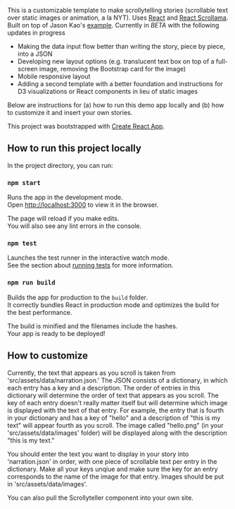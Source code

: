 This is a customizable template to make scrollytelling stories (scrollable text over static images or animation, a la NYT). Uses [React](https://reactjs.org/) and [React Scrollama](https://www.npmjs.com/package/react-scrollama). Built on top of Jason Kao's [example](https://github.com/jsonkao/react-scrollama/tree/master/example). Currently in *BETA* with the following updates in progress
- Making the data input flow better than writing the story, piece by piece, into a JSON
- Developing new layout options (e.g. translucent text box on top of a full-screen image, removing the Bootstrap card for the image)
- Mobile responsive layout
- Adding a second template with a better foundation and instructions for D3 visualizations or React components in lieu of static images

Below are instructions for (a) how to run this demo app locally and (b) how to customize it and insert your own stories.

This project was bootstrapped with [Create React App](https://github.com/facebook/create-react-app).

## How to run this project locally

In the project directory, you can run:

### `npm start`

Runs the app in the development mode.<br />
Open [http://localhost:3000](http://localhost:3000) to view it in the browser.

The page will reload if you make edits.<br />
You will also see any lint errors in the console.

### `npm test`

Launches the test runner in the interactive watch mode.<br />
See the section about [running tests](https://facebook.github.io/create-react-app/docs/running-tests) for more information.

### `npm run build`

Builds the app for production to the `build` folder.<br />
It correctly bundles React in production mode and optimizes the build for the best performance.

The build is minified and the filenames include the hashes.<br />
Your app is ready to be deployed!

## How to customize

Currently, the text that appears as you scroll is taken from 'src/assets/data/narration.json.' The JSON consists of a dictionary, in which each entry has a key and a description. The order of entries in this dictionary will determine the order of text that appears as you scroll. The key of each entry doesn't really matter itself but will determine which image is displayed with the text of that entry. For example, the entry that is fourth in your dictionary and has a key of "hello" and a description of "this is my text" will appear fourth as you scroll. The image called "hello.png" (in your 'src/assets/data/images' folder) will be displayed along with the description "this is my text."

You should enter the text you want to display in your story into 'narration.json' in order, with one piece of scrollable text per entry in the dictionary. Make all your keys unqiue and make sure the key for an entry corresponds to the name of the image for that entry. Images should be put in 'src/assets/data/images'.

You can also pull the Scrollyteller component into your own site.


